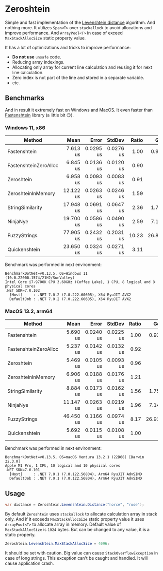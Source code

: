 ﻿# Zeroshtein

Simple and fast implementation of the [Levenshtein distance](https://en.wikipedia.org/wiki/Levenshtein_distance) algorithm.
And nothing more.
It utilizes `Span<T>` over `stackallock` to avoid allocations and improve performance.
And `ArrayPool<T>` in case of exceed `MaxStackAllocSize` static property value.

It has a lot of optimizations and tricks to improve performance:
* **Do not use** `unsafe` code.
* Reducing array indexings.
* Allocating only array for current line calculation and reusing it for next line calculation.
* Zero index is not part of the line and stored in a separate variable.
* etc.

## Benchmarks

And in result it extremely fast on Windows and MacOS.
It even faster than [Fastenshtein](https://github.com/DanHarltey/Fastenshtein) library (a little bit :smirk:).

### Windows 11, x86

|                Method |      Mean |     Error |    StdDev | Ratio |    Gen0 | Allocated |
|---------------------- |----------:|----------:|----------:|------:|--------:|----------:|
|          Fastenshtein |  7.613 us | 0.0295 us | 0.0276 us |  1.00 |  0.9308 |    5896 B |
| FastenshteinZeroAlloc |  6.845 us | 0.0136 us | 0.0120 us |  0.90 |       - |         - |
|            Zeroshtein |  6.958 us | 0.0093 us | 0.0083 us |  0.91 |       - |         - |
|    ZeroshteinInMemory | 12.122 us | 0.0263 us | 0.0246 us |  1.59 |       - |         - |
|      StringSimilarity | 17.948 us | 0.0691 us | 0.0647 us |  2.36 |  1.7395 |   11064 B |
|              NinjaNye | 19.700 us | 0.0586 us | 0.0490 us |  2.59 |  7.1411 |   44880 B |
|          FuzzyStrings | 77.905 us | 0.2432 us | 0.2031 us | 10.23 | 26.8555 |  169040 B |
|         Quickenshtein | 23.650 us | 0.0324 us | 0.0271 us |  3.11 |       - |         - |

Benchmark was performed in next environment:

```text
BenchmarkDotNet=v0.13.5, OS=Windows 11 (10.0.22000.1574/21H2/SunValley)
Intel Core i7-9700K CPU 3.60GHz (Coffee Lake), 1 CPU, 8 logical and 8 physical cores
.NET SDK=7.0.102
  [Host]     : .NET 7.0.2 (7.0.222.60605), X64 RyuJIT AVX2
  DefaultJob : .NET 7.0.2 (7.0.222.60605), X64 RyuJIT AVX2
```

### MacOS 13.2, arm64

|                Method |      Mean |     Error |    StdDev | Ratio |    Gen0 | Allocated |
|---------------------- |----------:|----------:|----------:|------:|--------:|----------:|
|          Fastenshtein |  5.690 us | 0.0240 us | 0.0225 us |  1.00 |  0.9384 |    5896 B |
| FastenshteinZeroAlloc |  5.237 us | 0.0142 us | 0.0132 us |  0.92 |       - |         - |
|            Zeroshtein |  5.469 us | 0.0105 us | 0.0093 us |  0.96 |       - |         - |
|    ZeroshteinInMemory |  6.906 us | 0.0188 us | 0.0176 us |  1.21 |       - |         - |
|      StringSimilarity |  8.884 us | 0.0173 us | 0.0162 us |  1.56 |  1.7548 |   11064 B |
|              NinjaNye | 11.147 us | 0.0263 us | 0.0219 us |  1.96 |  7.1411 |   44880 B |
|          FuzzyStrings | 46.450 us | 0.1166 us | 0.0974 us |  8.17 | 26.9165 |  169040 B |
|         Quickenshtein |  5.692 us | 0.0115 us | 0.0108 us |  1.00 |       - |         - |

Benchmark was performed in next environment:

```text
BenchmarkDotNet=v0.13.5, OS=macOS Ventura 13.2.1 (22D68) [Darwin 22.3.0]
Apple M1 Pro, 1 CPU, 10 logical and 10 physical cores
.NET SDK=7.0.101
  [Host]     : .NET 7.0.1 (7.0.122.56804), Arm64 RyuJIT AdvSIMD
  DefaultJob : .NET 7.0.1 (7.0.122.56804), Arm64 RyuJIT AdvSIMD
```

## Usage

```csharp
var distance = Zeroshtein.Levenshtein.Distance("horce", "rose");
```

By default `Zeroshtein` uses `stackallock` to allocate calculation array in stack only.
And if it exceeds `MaxStackAllocSize` static property value it uses `ArrayPool<T>` to allocate array in memory.
Default value of `MaxStackAllocSize` is `1024` bytes.
But can be changed to any value, it is a static property.

```csharp
Zeroshtein.Levenshtein.MaxStackAllocSize = 4096;
```

It should be set with caution.
Big value can cause `StackOverflowException` in case of long strings.
This exception can't be caught and handled.
It will cause application crash.
